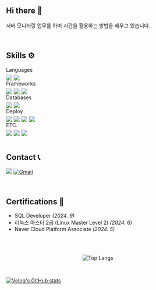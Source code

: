 ## Hi there 👋
서버 모니터링 업무를 하며 시간을 활용하는 방법을 배우고 있습니다.


<br>


## Skills ⚙
<div style="font-size: 1em;">Languages</div>
<div class="skill-section" style="display: flex; gap: 5px; margin-top: 5px;">
    <img src="https://img.shields.io/badge/JavaScript-F7DF1E?style=flat&logo=javascript&logoColor=white">
    <img src="https://img.shields.io/badge/TypeScript-3178C6?style=flat&logo=typescript&logoColor=white">
</div>

<div style="font-size: 1em;">Frameworks</div>
<div class="skill-section" style="display: flex; gap: 5px; margin-top: 5px;">
  <img src="https://img.shields.io/badge/Express-000000?style=flat&logo=express&logoColor=white">
  <img src="https://img.shields.io/badge/Nest.js-E0234E?style=flat&logo=nestjs&logoColor=white">
  <img src="https://img.shields.io/badge/Next.js-000000?style=flat&logo=next.js&logoColor=white">
</div>

<div style="font-size: 1em;">Databases</div>
<div class="skill-section" style="display: flex; gap: 5px; margin-top: 5px;">
  <img src="https://img.shields.io/badge/MongoDB-47A248?style=flat&logo=MongoDB&logoColor=white">
  <img src="https://img.shields.io/badge/MySQL-4479A1?style=flat&logo=MySQL&logoColor=white">
</div>

<div style="font-size: 1em;">Deploy</div>
<div class="skill-section" style="display: flex; gap: 5px; margin-top: 5px;">
  <img src="https://img.shields.io/badge/AWS-232F3E?style=flat&logo=amazonwebservices&logoColor=white">
  <img src="https://img.shields.io/badge/Linux-FCC624?style=flat&logo=linux&logoColor=black">
  <img src="https://img.shields.io/badge/Docker-2496ED?style=flat&logo=docker&logoColor=white">
  <img src="https://img.shields.io/badge/Nginx-009639?style=flat&logo=nginx&logoColor=white">
</div>

<div style="font-size: 1em;">ETC.</div>
<div class="skill-section" style="display: flex; gap: 5px; margin-top: 5px;">
  <img src="https://img.shields.io/badge/Unity-000000?style=flat&logo=unity&logoColor=white">
  <img src="https://img.shields.io/badge/Git-F05032?style=flat&logo=git&logoColor=white">
  <img src="https://img.shields.io/badge/GitHub-181717?style=flat&logo=github&logoColor=white">
</div>


<br>


## Contact 📞
<a href="https://velog.io/@dnslfkrh"><img src="https://img.shields.io/badge/Velog-11B48A?style=flat&logo=Vimeo&logoColor=white&link=https://velog.io/@dnslfkrh"/></a>
[![Gmail](https://img.shields.io/badge/Gmail-D14836?style=flat&logo=gmail&logoColor=white)](mailto:d8558570@gmail.com)


<br>


## Certifications 🪪
- SQL Developer *(2024. 9)*
- 리눅스 마스터 2급 (Linux Master Level 2) *(2024. 6)*
- Naver Cloud Platform Associate *(2024. 5)*


<br>
<br>


<p align="center">
  <img src="https://github-readme-stats.vercel.app/api/top-langs/?username=dnslfkrh" alt="Top Langs">
</p>


<br>


<p align="center">
  
  [![Velog's GitHub stats](https://velog-readme-stats.vercel.app/api?name=dnslfkrh&tag=알고리즘)](https://github.com/dnslfkrh/velog-readme-stats)

</p>
